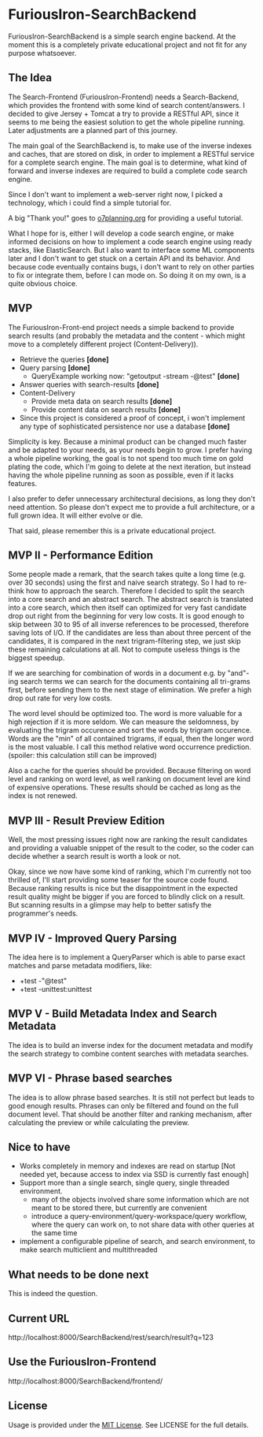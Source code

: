 # FuriousIron-SearchBackend

FuriousIron-SearchBackend is a simple search engine backend. At the moment this is a completely
private educational project and not fit for any purpose whatsoever.

## The Idea

The Search-Frontend (FuriousIron-Frontend) needs a Search-Backend, which provides the frontend 
with some kind of search content/answers. I decided to give Jersey + Tomcat a try to provide a 
RESTful API, since it seems to me being the easiest solution to get the whole pipeline running.
Later adjustments are a planned part of this journey.

The main goal of the SearchBackend is, to make use of the inverse indexes and caches, that are
stored on disk, in order to implement a RESTful service for a complete search engine. The main 
goal is to determine, what kind of forward and inverse indexes are required to build a complete 
code search engine.

Since I don't want to implement a web-server right now, I picked a technology, which i could
find a simple tutorial for.

A big "Thank you!" goes to [o7planning.org](https://o7planning.org/de/11199/die-anleitung-zum-java-restful-web-services-fur-den-anfanger) for providing a useful tutorial.

What I hope for is, either I will develop a code search engine, or make informed decisions on
how to implement a code search engine using ready stacks, like ElasticSearch. But I also want
to interface some ML components later and I don't want to get stuck on a certain API and its 
behavior. And because code eventually contains bugs, i don't want to rely on other parties to
fix or integrate them, before I can mode on. So doing it on my own, is a quite obvious choice.

## MVP

The FuriousIron-Front-end project needs a simple backend to provide search results (and probably 
the metadata and the content - which might move to a completely different project (Content-Delivery)).

* Retrieve the queries __[done]__
* Query parsing __[done]__
  * QueryExample working now: "getoutput -stream -@test" __[done]__
* Answer queries with search-results __[done]__
* Content-Delivery
  * Provide meta data on search results __[done]__
  * Provide content data on search results __[done]__
* Since this project is considered a proof of concept, i won't implement any type of sophisticated persistence nor use a database __[done]__

Simplicity is key. Because a minimal product can be changed much faster and be adapted to your 
needs, as your needs begin to grow. I prefer having a whole pipeline working, the goal is to not 
spend too much time on gold plating the code, which I'm going to delete at the next iteration, 
but instead having the whole pipeline running as soon as possible, even if it lacks features. 

I also prefer to defer unnecessary architectural decisions, as long they don't need attention. 
So please don't expect me to provide a full architecture, or a full grown idea. It will either 
evolve or die.

That said, please remember this is a private educational project.

## MVP II - Performance Edition

Some people made a remark, that the search takes quite a long time (e.g. over 30 seconds) using 
the first and naive search strategy. So I had to re-think how to approach the search. Therefore I 
decided to split the search into a core search and an abstract search. The abstract search is 
translated into a core search, which then itself can optimized for very fast candidate drop out 
right from the beginning for very low costs. It is good enough to skip between 30 to 95 of all 
inverse references to be processed, therefore saving lots of I/O. If the candidates are less 
than about three percent of the candidates, it is compared in the next trigram-filtering step, 
we just skip these remaining calculations at all. Not to compute useless things is the biggest 
speedup.

If we are searching for combination of words in a document e.g. by "and"-ing search terms we
can search for the documents containing all tri-grams first, before sending them to the next 
stage of elimination. We prefer a high drop out rate for very low costs.  

The word level should be optimized too. The word is more valuable for a high rejection if it
is more seldom. We can measure the seldomness, by evaluating the trigram occurence and sort 
the words by trigram occurence. Words are the "min" of all contained trigrams, if equal, then 
the longer word is the most valuable. I call this method relative word occurrence prediction.
(spoiler: this calculation still can be improved)    

Also a cache for the queries should be provided. Because filtering on word level and ranking on 
word level, as well ranking on document level are kind of expensive operations. These results 
should be cached as long as the index is not renewed.

## MVP III - Result Preview Edition

Well, the most pressing issues right now are ranking the result candidates and providing a 
valuable snippet of the result to the coder, so the coder can decide whether a search result 
is worth a look or not.

Okay, since we now have some kind of ranking, which I'm currently not too thrilled of, I'll
start providing some teaser for the source code found. Because ranking results is nice but
the disappointment in the expected result quality might be bigger if you are forced to blindly 
click on a result. But scanning results in a glimpse may help to better satisfy the programmer's
needs.

## MVP IV - Improved Query Parsing

The idea here is to implement a QueryParser which is able to parse exact matches and parse 
metadata modifiers, like: 
  * +test -"@test"
  * +test -unittest:unittest
  
## MVP V - Build Metadata Index and Search Metadata

The idea is to build an inverse index for the document metadata and modify the search strategy
to combine content searches with metadata searches.

## MVP VI - Phrase based searches

The idea is to allow phrase based searches. It is still not perfect but leads to good enough 
results. Phrases can only be filtered and found on the full document level. That should be 
another filter and ranking mechanism, after calculating the preview or while calculating the
preview. 

## Nice to have

* Works completely in memory and indexes are read on startup [Not needed yet, because access to index via SSD is currently fast enough]
* Support more than a single search, single query, single threaded environment.
  * many of the objects involved share some information which are not meant to be stored there, but currently are convenient
  * introduce a query-environment/query-workspace/query workflow, where the query can work on, to not share data with other queries at the same time
* implement a configurable pipeline of search, and search environment, to make search multiclient and multithreaded


## What needs to be done next

This is indeed the question.

## Current URL

http://localhost:8000/SearchBackend/rest/search/result?q=123

## Use the FuriousIron-Frontend

http://localhost:8000/SearchBackend/frontend/

## License

Usage is provided under the [MIT License](http://opensource.org/licenses/mit-license.php). See LICENSE for the full details.
